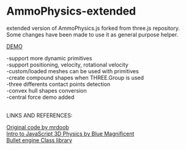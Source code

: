 # AmmoPhysics-extended

extended version of AmmoPhysics.js forked from three.js repository.\
Some changes have been made to use it as general purpose helper.

<a href="https://raw.githack.com/Oxynt/AmmoPhysics-extended/master/">DEMO</a>

-support more dynamic primitives\
-support positioning, velocity, rotational velocity\
-custom/loaded meshes can be used with primitives\
-create compound shapes when THREE.Group is used\
-three differents contact points detection\
-convex hull shapes conversion\
-central force demo added

<br>
LINKS AND REFERENCES:

<a href= "https://github.com/mrdoob/three.js/blob/dev/examples/physics_ammo_instancing.html">Original code by mrdoob</a>\
<a href= "https://medium.com/@bluemagnificent/intro-to-javascript-3d-physics-using-ammo-js-and-three-js-dd48df81f591">Intro to JavaScript 3D Physics by Blue Magnificent</a>\
<a href= "https://pybullet.org/Bullet/BulletFull/annotated.html">Bullet engine Class library</a>